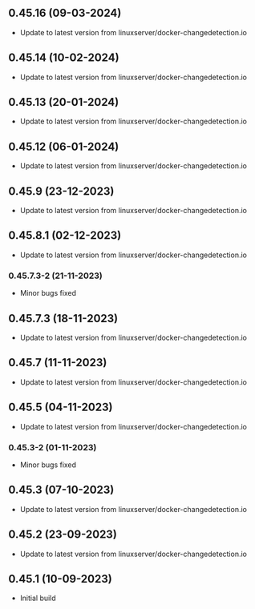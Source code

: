 
## 0.45.16 (09-03-2024)
- Update to latest version from linuxserver/docker-changedetection.io

## 0.45.14 (10-02-2024)
- Update to latest version from linuxserver/docker-changedetection.io

## 0.45.13 (20-01-2024)
- Update to latest version from linuxserver/docker-changedetection.io

## 0.45.12 (06-01-2024)
- Update to latest version from linuxserver/docker-changedetection.io

## 0.45.9 (23-12-2023)
- Update to latest version from linuxserver/docker-changedetection.io

## 0.45.8.1 (02-12-2023)
- Update to latest version from linuxserver/docker-changedetection.io
### 0.45.7.3-2 (21-11-2023)
- Minor bugs fixed

## 0.45.7.3 (18-11-2023)
- Update to latest version from linuxserver/docker-changedetection.io

## 0.45.7 (11-11-2023)
- Update to latest version from linuxserver/docker-changedetection.io

## 0.45.5 (04-11-2023)
- Update to latest version from linuxserver/docker-changedetection.io
### 0.45.3-2 (01-11-2023)
- Minor bugs fixed

## 0.45.3 (07-10-2023)
- Update to latest version from linuxserver/docker-changedetection.io

## 0.45.2 (23-09-2023)
- Update to latest version from linuxserver/docker-changedetection.io

## 0.45.1 (10-09-2023)
- Initial build
